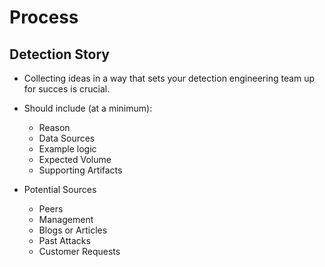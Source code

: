 # Process

## Detection Story

- Collecting ideas in a way that sets your detection engineering team up for succes is crucial.
- Should include (at a minimum):
    - Reason
    - Data Sources
    - Example logic
    - Expected Volume
    - Supporting Artifacts

- Potential Sources
    - Peers
    - Management
    - Blogs or Articles
    - Past Attacks
    - Customer Requests
